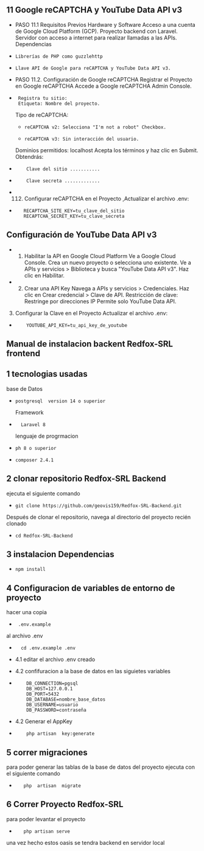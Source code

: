 ## 11  Google reCAPTCHA y YouTube Data API v3

*  PASO 11.1 Requisitos Previos
   Hardware y Software
   Acceso a una cuenta de Google Cloud Platform (GCP).
   Proyecto backend con Laravel.
   Servidor con acceso a internet para realizar llamadas a las APIs.
   Dependencias
  *     Librerías de PHP como guzzlehttp
  *     Llave API de Google para reCAPTCHA y YouTube Data API v3.
* PASO 11.2. Configuración de Google reCAPTCHA
  Registrar el Proyecto en Google reCAPTCHA
  Accede a Google reCAPTCHA Admin Console.
*      Registra tu sitio:
       Etiqueta: Nombre del proyecto.
  Tipo de reCAPTCHA:
  *     reCAPTCHA v2: Selecciona "I'm not a robot" Checkbox.
  *     reCAPTCHA v3: Sin interacción del usuario.
  Dominios permitidos:  localhost
  Acepta los términos y haz clic en Submit.
  Obtendrás:
*         Clave del sitio ...........
*         Clave secreta .............
*  112. Configurar reCAPTCHA en el Proyecto ,Actualizar el archivo .env:
*        RECAPTCHA_SITE_KEY=tu_clave_del_sitio
         RECAPTCHA_SECRET_KEY=tu_clave_secreta
## Configuración de YouTube Data API v3
* 1. Habilitar la API en Google Cloud Platform
     Ve a Google Cloud Console.
     Crea un nuevo proyecto o selecciona uno existente.
     Ve a APIs y servicios > Biblioteca y busca "YouTube Data API v3".
     Haz clic en Habilitar.
* 2. Crear una API Key
     Navega a APIs y servicios > Credenciales.
     Haz clic en Crear credencial > Clave de API.
     Restricción de clave:
     Restringe por direcciones IP
     Permite solo YouTube Data API.

3. Configurar la Clave en el Proyecto
   Actualizar el archivo .env:
*         YOUTUBE_API_KEY=tu_api_key_de_youtube




##  Manual de instalacion  backent Redfox-SRL frontend
## 1  tecnologias usadas
base de Datos
*     postgresql  version 14 o superior 
  Framework
*       Laravel 8
  lenguaje de progrmacion
*     ph 8 o superior

*     composer 2.4.1
## 2  clonar repositorio Redfox-SRL Backend
ejecuta el siguiente comando
*     git clone https://github.com/geovis159/Redfox-SRL-Backend.git
Después de clonar el repositorio, navega al directorio del proyecto recién clonado
*     cd Redfox-SRL-Backend

## 3  instalacion Dependencias

*     npm install 
## 4  Configuracion de variables  de entorno de proyecto
hacer una copia
*      .env.example  
al archivo   .env
*       cd .env.example .env
*  4.1  editar el archivo .env  creado
*  4.2  confifuracion a la base de datos en las siguietes variables

*         DB_CONNECTION=pgsql
          DB_HOST=127.0.0.1
          DB_PORT=5432
          DB_DATABASE=nombre_base_datos
          DB_USERNAME=usuario
          DB_PASSWORD=contraseña
* 4.2 Generar el AppKey
*         php artisan  key:generate

## 5  correr migraciones
para poder generar  las tablas de la base de datos del proyecto  ejecuta con el siguiente comando
*        php  artisan  migrate 
## 6  Correr Proyecto Redfox-SRL

para poder levantar el proyecto
*        php artisan serve
una vez hecho estos oasis se tendra backend en servidor local  






